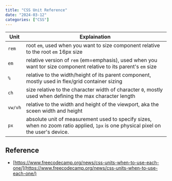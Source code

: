 ```yaml
---
title: "CSS Unit Reference"
date: "2024-03-12"
categories: ["CSS"]
---
```


| Unit   | Explaination                                                                                                                        |
| ------ | ----------------------------------------------------------------------------------------------------------------------------------- |
| `rem`  | root `em`, used when you want to size component relative to the root `em` 16px size                                                 |
| `em`   | relative version of `rem` (em=emphasis), used when you want tor size component relative to its parent's `em` size                   |
| `%`    | relative to the width/height of its parent component, mostly used in flex/grid container sizing                                     |
| `ch`   | size relative to the character width of character `0`, mostly used when defining the max character length                           |
| `vw/vh`| relative to the width and height of the viewport, aka the sceen width and height                                                    |
| `px`   | absolute unit of measurement used to specify sizes, when no zoom ratio applied, `1px` is one physical pixel on the user's device.   |


## Reference
- [https://www.freecodecamp.org/news/css-units-when-to-use-each-one/](https://www.freecodecamp.org/news/css-units-when-to-use-each-one/)